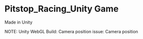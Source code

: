 # Pitstop_Racing_Unity Game
Made in Unity

NOTE: Unity WebGL Build: Camera position issue: Camera position
